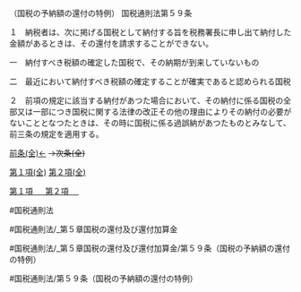 （国税の予納額の還付の特例）
国税通則法第５９条

１　納税者は、次に掲げる国税として納付する旨を税務署長に申し出て納付した金額があるときは、その還付を請求することができない。

一　納付すべき税額の確定した国税で、その納期が到来していないもの

二　最近において納付すべき税額の確定することが確実であると認められる国税

２　前項の規定に該当する納付があつた場合において、その納付に係る国税の全部又は一部につき国税に関する法律の改正その他の理由によりその納付の必要がないこととなつたときは、その時に国税に係る過誤納があつたものとみなして、前三条の規定を適用する。

[前条(全)←](国税通則法＿＿＿＿＿第５８条_.md)  ~~→次条(全)~~

[第１項(全)](国税通則法＿＿＿＿＿第５９条第１項_.md)  [第２項(全)](国税通則法＿＿＿＿＿第５９条第２項_.md)  

[第１項 　 ](国税通則法＿＿＿＿＿第５９条第１項.md)  [第２項 　 ](国税通則法＿＿＿＿＿第５９条第２項.md)  

#国税通則法

#国税通則法/_第５章国税の還付及び還付加算金

#国税通則法/_第５章国税の還付及び還付加算金/第５９条（国税の予納額の還付の特例）

#国税通則法/第５９条（国税の予納額の還付の特例）

